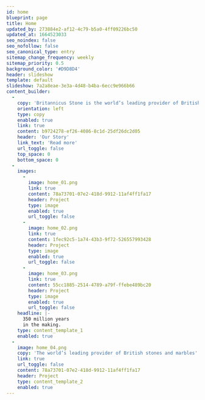 ```yaml
---
id: home
blueprint: page
title: Home
updated_by: 273884e2-af12-4c79-b5a0-4ff09226bc50
updated_at: 1664523033
seo_noindex: false
seo_nofollow: false
seo_canonical_type: entry
sitemap_change_frequency: weekly
sitemap_priority: 0.5
background_color: '#D9D8D4'
header: slideshow
template: default
slideshow: 7a2a8eae-3e3a-4d48-b4ba-6ecc9e966b66
content_builder:
  -
    copy: 'Britannicus Stone is the world’s leading provider of British stones and marbles. It sources only the very best carboniferous limestones from the depths of the beautiful British landscape, and then expertly hones or polishes them to create timeless and unique pieces of stone or marble ready to adorn interiors or to create special objects of matchless splendour.'
    orientation: left
    type: copy
    enabled: true
    link: true
    content: b9724278-ef26-4086-8c1d-25df26dc2d05
    header: 'Our Story'
    link_text: 'Read more'
    url_toggle: false
    top_space: 0
    bottom_space: 0
  -
    images:
      -
        image: home_01.png
        link: true
        content: 78a73701-07e2-418d-9912-11af4ff1fa17
        header: Project
        type: image
        enabled: true
        url_toggle: false
      -
        image: home_02.png
        link: true
        content: 1fec92c5-1a74-43b3-9f72-526557993428
        header: Project
        type: image
        enabled: true
        url_toggle: false
      -
        image: home_03.png
        link: true
        content: 55cc1885-2514-4789-a79f-ffebe489bc20
        header: Project
        type: image
        enabled: true
        url_toggle: false
    headline: |-
      350 million years
      in the making.
    type: content_template_1
    enabled: true
  -
    image: home_04.png
    copy: 'The world’s leading provider of British stones and marbles'
    link: true
    url_toggle: false
    content: 78a73701-07e2-418d-9912-11af4ff1fa17
    header: Project
    type: content_template_2
    enabled: true
---
```

